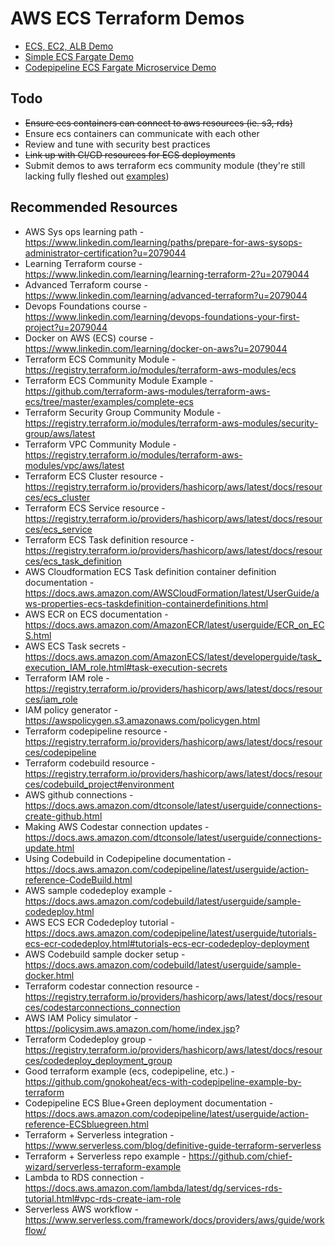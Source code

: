 # AWS ECS Terraform Demos

- [ECS, EC2, ALB Demo](ecs-ec2-alb/README.md)
- [Simple ECS Fargate Demo](ecs-fargate/README.md)
- [Codepipeline ECS Fargate Microservice Demo](ecs-fargate-ms/README.md)

## Todo

- ~~Ensure ecs containers can connect to aws resources (ie. s3, rds)~~
- Ensure ecs containers can communicate with each other
- Review and tune with security best practices
- ~~Link up with CI/CD resources for ECS deployments~~
- Submit demos to aws terraform ecs community module (they're still lacking fully fleshed out [examples](https://github.com/terraform-aws-modules/terraform-aws-ecs/tree/master/examples/complete-ecs))

## Recommended Resources

- AWS Sys ops learning path - https://www.linkedin.com/learning/paths/prepare-for-aws-sysops-administrator-certification?u=2079044
- Learning Terraform course - https://www.linkedin.com/learning/learning-terraform-2?u=2079044
- Advanced Terraform course - https://www.linkedin.com/learning/advanced-terraform?u=2079044
- Devops Foundations course - https://www.linkedin.com/learning/devops-foundations-your-first-project?u=2079044
- Docker on AWS (ECS) course - https://www.linkedin.com/learning/docker-on-aws?u=2079044
- Terraform ECS Community Module - https://registry.terraform.io/modules/terraform-aws-modules/ecs
- Terraform ECS Community Module Example - https://github.com/terraform-aws-modules/terraform-aws-ecs/tree/master/examples/complete-ecs
- Terraform Security Group Community Module - https://registry.terraform.io/modules/terraform-aws-modules/security-group/aws/latest
- Terraform VPC Community Module - https://registry.terraform.io/modules/terraform-aws-modules/vpc/aws/latest
- Terraform ECS Cluster resource - https://registry.terraform.io/providers/hashicorp/aws/latest/docs/resources/ecs_cluster
- Terraform ECS Service resource - https://registry.terraform.io/providers/hashicorp/aws/latest/docs/resources/ecs_service
- Terraform ECS Task definition resource - https://registry.terraform.io/providers/hashicorp/aws/latest/docs/resources/ecs_task_definition
- AWS Cloudformation ECS Task definition container definition documentation - https://docs.aws.amazon.com/AWSCloudFormation/latest/UserGuide/aws-properties-ecs-taskdefinition-containerdefinitions.html
- AWS ECR on ECS documentation - https://docs.aws.amazon.com/AmazonECR/latest/userguide/ECR_on_ECS.html
- AWS ECS Task secrets - https://docs.aws.amazon.com/AmazonECS/latest/developerguide/task_execution_IAM_role.html#task-execution-secrets
- Terraform IAM role - https://registry.terraform.io/providers/hashicorp/aws/latest/docs/resources/iam_role
- IAM policy generator - https://awspolicygen.s3.amazonaws.com/policygen.html
- Terraform codepipeline resource - https://registry.terraform.io/providers/hashicorp/aws/latest/docs/resources/codepipeline
- Terraform codebuild resource - https://registry.terraform.io/providers/hashicorp/aws/latest/docs/resources/codebuild_project#environment
- AWS github connections - https://docs.aws.amazon.com/dtconsole/latest/userguide/connections-create-github.html
- Making AWS Codestar connection updates - https://docs.aws.amazon.com/dtconsole/latest/userguide/connections-update.html
- Using Codebuild in Codepipeline documentation - https://docs.aws.amazon.com/codepipeline/latest/userguide/action-reference-CodeBuild.html
- AWS sample codedeploy example - https://docs.aws.amazon.com/codebuild/latest/userguide/sample-codedeploy.html
- AWS ECS ECR Codedeploy tutorial - https://docs.aws.amazon.com/codepipeline/latest/userguide/tutorials-ecs-ecr-codedeploy.html#tutorials-ecs-ecr-codedeploy-deployment
- AWS Codebuild sample docker setup - https://docs.aws.amazon.com/codebuild/latest/userguide/sample-docker.html
- Terraform codestar connection resource - https://registry.terraform.io/providers/hashicorp/aws/latest/docs/resources/codestarconnections_connection
- AWS IAM Policy simulator - https://policysim.aws.amazon.com/home/index.jsp?
- Terraform Codedeploy group - https://registry.terraform.io/providers/hashicorp/aws/latest/docs/resources/codedeploy_deployment_group
- Good terraform example (ecs, codepipeline, etc.) - https://github.com/gnokoheat/ecs-with-codepipeline-example-by-terraform
- Codepipeline ECS Blue+Green deployment documentation - https://docs.aws.amazon.com/codepipeline/latest/userguide/action-reference-ECSbluegreen.html
- Terraform + Serverless integration - https://www.serverless.com/blog/definitive-guide-terraform-serverless
- Terraform + Serverless repo example - https://github.com/chief-wizard/serverless-terraform-example
- Lambda to RDS connection - https://docs.aws.amazon.com/lambda/latest/dg/services-rds-tutorial.html#vpc-rds-create-iam-role
- Serverless AWS workflow - https://www.serverless.com/framework/docs/providers/aws/guide/workflow/